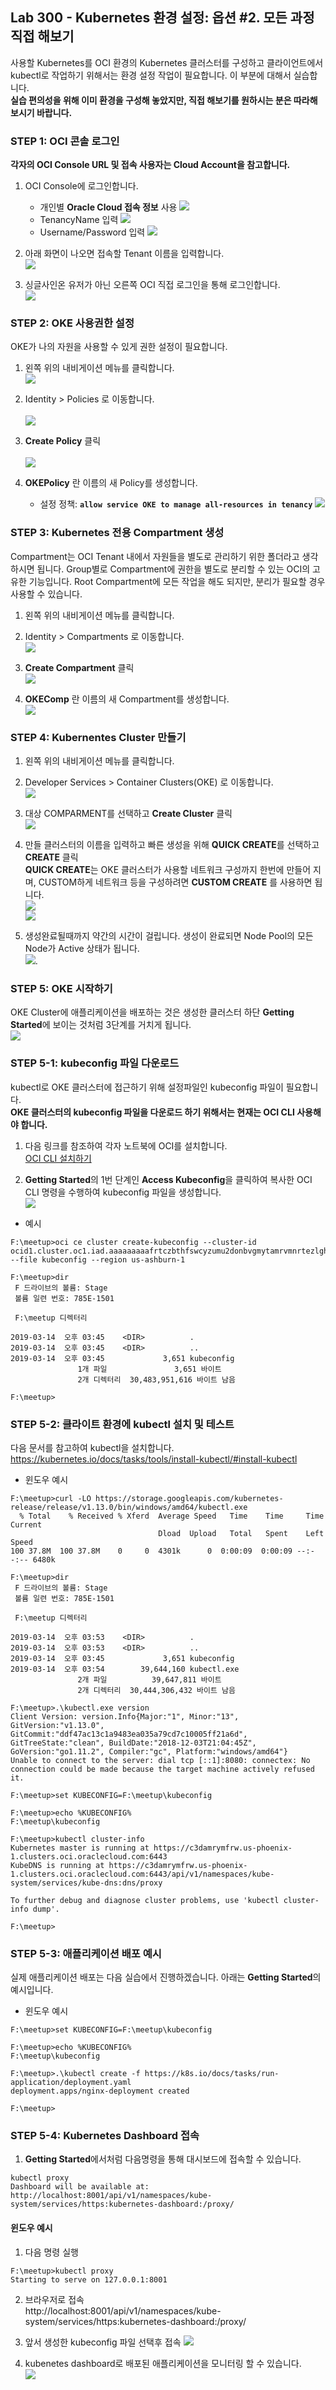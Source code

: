 ﻿
## Lab 300 - Kubernetes 환경 설정: 옵션 #2. 모든 과정 직접 해보기 
사용할 Kubernetes를 OCI 환경의 Kubernetes 클러스터를 구성하고 클라이언트에서 kubectl로 작업하기 위해서는 환경 설정 작업이 필요합니다. 이 부분에 대해서 실습합니다.<br>
**실습 편의성을 위해 이미 환경을 구성해 놓았지만, 직접 해보기를 원하시는 분은 따라해 보시기 바랍니다.**


### **STEP 1**: OCI 콘솔 로그인

**각자의 OCI Console URL 및 접속 사용자는 Cloud Account을 참고합니다.**

1. OCI Console에 로그인합니다.
    - 개인별 **Oracle Cloud 접속 정보** 사용
    ![](images/200_oci_console_1.png)
    - TenancyName 입력
    ![](images/300_oci_console_1.png)
    - Username/Password 입력
    ![](images/300_oci_console_2.png)  

2. 아래 화면이 나오면 접속할 Tenant 이름을 입력합니다.<br>
  ![](images/300_oci_console_1.png)

3. 싱글사인온 유저가 아닌 오른쪽 OCI 직접 로그인을 통해 로그인합니다.<br>
  ![](images/300_oci_console_2.png)  


### **STEP 2**: OKE 사용권한 설정
OKE가 나의 자원을 사용할 수 있게 권한 설정이 필요합니다.

1. 왼쪽 위의 내비게이션 메뉴를 클릭합니다.<br>
  ![](images/300_oke_policy_1.png)  

2. Identity > Policies 로 이동합니다.<br>  
  ![](images/300_oke_policy_2.png)  

3. **Create Policy** 클릭<br>  
  ![](images/300_oke_policy_3.png)  

4. **OKEPolicy** 란 이름의 새 Policy를 생성합니다.<br> 
    - 설정 정책: **`allow service OKE to manage all-resources in tenancy`**
    ![](images/300_oke_policy_4.png)        


### **STEP 3**: Kubernetes 전용 Compartment 생성
Compartment는 OCI Tenant 내에서 자원들을 별도로 관리하기 위한 폴더라고 생각하시면 됩니다. Group별로 Compartment에 권한을 별도로 분리할 수 있는 OCI의 고유한 기능입니다. Root Compartment에 모든 작업을 해도 되지만, 분리가 필요할 경우 사용할 수 있습니다.

1. 왼쪽 위의 내비게이션 메뉴를 클릭합니다.<br>

2. Identity > Compartments 로 이동합니다.<br>
  ![](images/300_oke_compartment_1.png)  

3. **Create Compartment** 클릭<br>
  ![](images/300_oke_compartment_2.png)  

4. **OKEComp** 란 이름의 새 Compartment를 생성합니다.<br> 
  ![](images/300_oke_compartment_3.png)  


### **STEP 4**: Kubernentes Cluster 만들기
1. 왼쪽 위의 내비게이션 메뉴를 클릭합니다.<br>

2. Developer Services > Container Clusters(OKE) 로 이동합니다.<br>
  ![](images/300_oke_create_cluster_1.png)  

3. 대상 COMPARMENT를 선택하고 **Create Cluster** 클릭<br>
  ![](images/300_oke_create_cluster_2.png)  

4. 만들 클러스터의 이름을 입력하고 빠른 생성을 위해 **QUICK CREATE**를 선택하고 **CREATE** 클릭<br> 
  **QUICK CREATE**는 OKE 클러스터가 사용할 네트워크 구성까지 한번에 만들어 지며, CUSTOM하게 네트워크 등을 구성하려면 **CUSTOM CREATE** 를 사용하면 됩니다.<br>
  ![](images/300_oke_create_cluster_3.png)  
  ![](images/300_oke_create_cluster_4.png)

5. 생성완료될때까지 약간의 시간이 걸립니다. 생성이 완료되면 Node Pool의 모든 Node가 Active 상태가 됩니다.<br>
  ![](images/300_oke_create_cluster_5.png).

### **STEP 5**: OKE 시작하기
OKE Cluster에 애플리케이션을 배포하는 것은 생성한 클러스터 하단 **Getting Started**에 보이는 것처럼 3단계를 거치게 됩니다.<br>
  ![](images/300_oke_getting_started_1.png)

### **STEP 5-1**: kubeconfig 파일 다운로드
kubectl로 OKE 클러스터에 접근하기 위해 설정파일인 kubeconfig 파일이 필요합니다.<br>
**OKE 클러스터의 kubeconfig 파일을 다운로드 하기 위해서는 현재는 OCI CLI 사용해야 합니다.**

1. 다음 링크를 참조하여 각자 노트북에 OCI를 설치합니다.<br>
  [OCI CLI 설치하기](https://thekoguryo.github.io/oci/chapter14/1/)

2. **Getting Started**의 1번 단계인 **Access Kubeconfig**을 클릭하여 복사한 OCI CLI 명령을 수행하여 kubeconfig 파일을 생성합니다.<br>
  ![](images/300_oke_getting_started_2.png)

  - 예시
```
F:\meetup>oci ce cluster create-kubeconfig --cluster-id ocid1.cluster.oc1.iad.aaaaaaaaafrtczbthfswcyzumu2donbvgmytamrvmnrtezlghcsdmyjvmmyt --file kubeconfig --region us-ashburn-1

F:\meetup>dir
 F 드라이브의 볼륨: Stage
 볼륨 일련 번호: 785E-1501

 F:\meetup 디렉터리

2019-03-14  오후 03:45    <DIR>          .
2019-03-14  오후 03:45    <DIR>          ..
2019-03-14  오후 03:45             3,651 kubeconfig
               1개 파일               3,651 바이트
               2개 디렉터리  30,483,951,616 바이트 남음

F:\meetup>
```

### **STEP 5-2**: 클라이트 환경에 kubectl 설치 및 테스트
다음 문서를 참고하여 kubectl을 설치합니다.<br>
https://kubernetes.io/docs/tasks/tools/install-kubectl/#install-kubectl

- 윈도우 예시
```
F:\meetup>curl -LO https://storage.googleapis.com/kubernetes-release/release/v1.13.0/bin/windows/amd64/kubectl.exe
  % Total    % Received % Xferd  Average Speed   Time    Time     Time  Current
                                 Dload  Upload   Total   Spent    Left  Speed
100 37.8M  100 37.8M    0     0  4301k      0  0:00:09  0:00:09 --:--:-- 6480k

F:\meetup>dir
 F 드라이브의 볼륨: Stage
 볼륨 일련 번호: 785E-1501

 F:\meetup 디렉터리

2019-03-14  오후 03:53    <DIR>          .
2019-03-14  오후 03:53    <DIR>          ..
2019-03-14  오후 03:45             3,651 kubeconfig
2019-03-14  오후 03:54        39,644,160 kubectl.exe
               2개 파일          39,647,811 바이트
               2개 디렉터리  30,444,306,432 바이트 남음

F:\meetup>.\kubectl.exe version
Client Version: version.Info{Major:"1", Minor:"13", GitVersion:"v1.13.0", GitCommit:"ddf47ac13c1a9483ea035a79cd7c10005ff21a6d", GitTreeState:"clean", BuildDate:"2018-12-03T21:04:45Z", GoVersion:"go1.11.2", Compiler:"gc", Platform:"windows/amd64"}
Unable to connect to the server: dial tcp [::1]:8080: connectex: No connection could be made because the target machine actively refused it.

F:\meetup>set KUBECONFIG=F:\meetup\kubeconfig

F:\meetup>echo %KUBECONFIG%
F:\meetup\kubeconfig

F:\meetup>kubectl cluster-info
Kubernetes master is running at https://c3damrymfrw.us-phoenix-1.clusters.oci.oraclecloud.com:6443
KubeDNS is running at https://c3damrymfrw.us-phoenix-1.clusters.oci.oraclecloud.com:6443/api/v1/namespaces/kube-system/services/kube-dns:dns/proxy

To further debug and diagnose cluster problems, use 'kubectl cluster-info dump'.

F:\meetup>
```

### **STEP 5-3**: 애플리케이션 배포 예시
실제 애플리케이션 배포는 다음 실습에서 진행하겠습니다. 아래는 **Getting Started**의 예시입니다.

  - 윈도우 예시
```
F:\meetup>set KUBECONFIG=F:\meetup\kubeconfig

F:\meetup>echo %KUBECONFIG%
F:\meetup\kubeconfig

F:\meetup>.\kubectl create -f https://k8s.io/docs/tasks/run-application/deployment.yaml
deployment.apps/nginx-deployment created

F:\meetup>
```

### **STEP 5-4**: Kubernetes Dashboard 접속
1. **Getting Started**에서처럼 다음명령을 통해 대시보드에 접속할 수 있습니다.
```
kubectl proxy
Dashboard will be available at:
http://localhost:8001/api/v1/namespaces/kube-system/services/https:kubernetes-dashboard:/proxy/
```

#### 윈도우 예시
1. 다음 명령 실행
```
F:\meetup>kubectl proxy
Starting to serve on 127.0.0.1:8001

```

2. 브라우저로 접속<br>
http://localhost:8001/api/v1/namespaces/kube-system/services/https:kubernetes-dashboard:/proxy/

3. 앞서 생성한 kubeconfig 파일 선택후 접속
  ![](images/300_oke_dashboard_1.png)

4. kubenetes dashboard로 배포된 애플리케이션을 모니터링 할 수 있습니다.  
  ![](images/300_oke_dashboard_2.png)